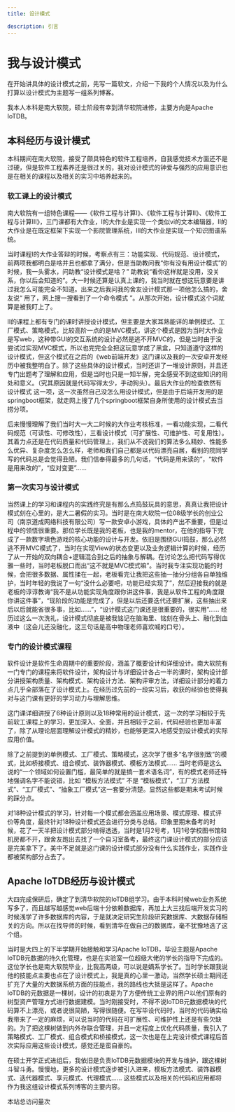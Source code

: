 ```yaml
---
title: 设计模式

description: 引言
---
```


# 我与设计模式

在开始讲具体的设计模式之前，先写一篇软文，介绍一下我的个人情况以及为什么打算以设计模式为主题写一组系列博客。

我本人本科是南大软院，硕士阶段有幸到清华软院进修，主要方向是Apache IoTDB。



## 本科经历与设计模式

本科期间在南大软院，接受了颇具特色的软件工程培养，自我感觉技术方面还不是过硬，但是软件工程素养还是很过关的，我对设计模式的钟爱与强烈的应用意识也是在相关的课程以及相关的实习中培养起来的。



### 软工课上的设计模式

南大软院有一组特色课程——《软件工程与计算I》、《软件工程与计算II》、《软件工程与计算III》，三门课都有大作业，I的大作业是实现一个类似vi的文本编辑器，II的大作业是在既定框架下实现一个影院管理系统，III的大作业是实现一个知识图谱系统。

当时课程I的大作业答辩的时候，考察点有三：功能实现、代码规范、设计模式，前两项我都明白是啥并且也都拿了满分，但是当助教问我“你有没有用设计模式”的时候，我一头雾水，问助教“设计模式是啥？” 助教说“看你这样就是没用，没关系，你以后会知道的”。大一时候还算是认真上课的，我当时就在想这玩意要是讲过我怎么可能完全不知道。出来之后我问我的舍友设计模式那一项他怎么搞的，舍友说“ 用了，网上搜一搜看到了一个命令模式 ”。从那次开始，设计模式这个词就算是被我盯上了。

II的课程上都有专门的课时讲授设计模式，但主要是大家耳熟能详的单例模式、工厂模式、策略模式，比较高阶一点的是MVC模式，讲这个模式是因为当时大作业是写web，这种带GUI的交互系统的设计必然是逃不开MVC的，但是当时由于没尝试过实现MVC模式，所以也完完全全把这玩意学成了黑盒，只知道遵守这样的设计模式，但这个模式在之后的《web前端开发》这门课以及我的一次安卓开发经历中被我整明白了。除了这些具体的设计模式，当时还讲了一堆设计原则，并且还专门出题考了理解和应用，但是当时也只是一知半解，完全感受不到这些知识的用处和意义。（究其原因就是代码写得太少，手动狗头）。最后大作业的检查依然有 设计模式 这一项，这一次虽然自己没怎么用设计模式，但是由于后端开发用的是springboot框架，就走网上搜了几个springboot框架自身所使用的设计模式去当捞分项。

后来慢慢理解了我们当时大一大二时候的大作业考核标准，一看功能实现，二看代码规范（可读性、可修改性），三看设计模式（可扩展性、可维护性、可复用性）。其着力点还是在代码质量和代码管理上，我们从不说我们的算法多么精妙、性能多么优异、复杂度怎么怎么样，老师和我们自己都是以代码漂亮自居，看别的院同学写的代码总是会觉得丑陋。我们信奉得最多的几句话，“代码是用来读的”，“软件是用来改的”，“应对变更”......



### 第一次实习与设计模式

当然课上的学习和课程内的实践终究是有那么点捣鼓玩具的意思，真真让我把设计模式刻在心里的，是大二暑假的实习。当时是在南大软院一位08级学长的创业公司（南京道成网络科技有限公司）写一款安卓小游戏，具体的产出不重要，但是过程中的领悟很重要。那位学长既是我的老板，也是我的mentor，在他的指导下完成了一款数字填色游戏的核心功能的设计与开发。依旧是围绕GUI捣鼓，那么必然逃不开MVC模式了，当时在实现View的状态变更以及业务逻辑计算的时候，经历了从一开始的双向耦合+逻辑混合到之后的抽象与解耦。在讨论怎么把代码写得优雅一些时，当时老板脱口而出“这不就是MVC模式嘛”。当时我专注实现功能的时候，会把很多数据、属性揉在一起，老板看完让我把这些抽一抽分分组各自单独维护，当时年轻的我说了一句“没什么必要吧，功能已经实现了”，然后迎接我的就是老板的谆谆教诲“我不是从功能实现角度跟你讲这件事，我是从软件工程的角度跟你讲这件事”，“现阶段的功能是完成了，但是以后还要迭代还要扩展，这些抽出来后以后就能省很多事，比如......”，“设计模式这门课还是很重要的，很实用”...... 经历过这么一次洗礼，设计模式彻底是被我铭记在脑海里、铭刻在骨头上、融化到血液中（这会儿还没融化，这三句话是高中物理老师喜欢喊的口号）。



### 专门的设计模式课程

软件设计是软件生命周期中的重要阶段，涵盖了概要设计和详细设计。南大软院有一门专门的课程来将软件设计，架构设计与详细设计各占一半的课时，架构设计部分讲授架构质量、架构模式、架构设计方法、架构评审方法，详细设计部分的着力点几乎全部落在了设计模式上。在经历过先前的一段实习后，收获的经验也使得我对与这门课有更好的学习动力与理解思维。

这门课详细讲授了6种设计原则以及18种常用的设计模式，这一次的学习相较于先前软工课程上的学习，更加深入、全面，并且相较于之前，代码经验也更加丰富了，除了从理论层面理解设计模式的精妙，也能够更深入地感受到设计模式的实际应用价值。

除了之前提到的单例模式、工厂模式、策略模式，这次学了很多“名字很别致”的模式，比如桥接模式、组合模式、装饰器模式、模板方法模式...... 当时老师是这么说的“一个领域如何设置门槛，最简单的就是搞一套术语名词”，有的模式老师还特地强调名字不能说错，比如 “模板方法模式” 不是 “模板模式”，“工厂方法模式”、“工厂模式”、“抽象工厂模式”这一套要分清楚。显然这些都是期末考试时候的踩分点。

对18种设计模式的学习，针对每一个模式都会涵盖应用场景、模式原理、模式评价等角度，最终针对18种设计模式还会进行分类与总结。印象里期末备考的时候，花了一天半把设计模式部分啃得透透，当时是1月2号考，1月1号学校图书馆和机房都不开，跟舍友跑出去找了一个自习室备考，最终这门课设计模式的部分应该是完美拿下了。美中不足就是这门课的设计模式部分没有什么实践作业，实践作业都被架构部分占去了。



## Apache IoTDB经历与设计模式

大四完成保研后，确定了到清华软院的IoTDB组学习。由于本科时候web业务系统写多了，而且越写越感觉web后端十分依赖数据库，再加上大三找后端开发实习的时候浅学了许多数据库的内容，于是就决定研究生阶段研究数据库、大数据存储相关的方向。所以在找导师的时候，看到清华在做自己的数据库，毫不犹豫地选了这个组。

当时是大四上的下半学期开始接触和学习Apache IoTDB，毕设主题是Apache IoTDB元数据的持久化管理，也是在实验室一位超级大佬的学长的指导下完成的。这位学长也是南大软院毕业，比我高两级，可以说是嫡系学长了。当时学长跟我说他的技能点主要也点在了设计模式上，我是真的心里一激动，当然学长硕士期间还扩充了大量的大数据系统方面的技能点，我的路线也大抵是这样了。Apache IoTDB的元数据是一棵树，设计的初衷是为了方便传统工业界的用户以他们原有的树型资产管理方式进行数据建模。当时刚接受时，不得不说IoTDB元数据模块的代码算不上漂亮，或者说很简陋，写得很随便。在写毕设代码时，当时的代码确实给我带来了一定的麻烦，可以说当时的代码在可扩展性、可维护性上还是有些欠缺的。为了把这棵树做到内外存联合管理，并且一定程度上优化代码质量，我引入了策略模式、工厂模式、组合模式和桥接模式，这一次也是在上完设计模式课程后首次实际应用这些设计模式，感觉还是蛮自豪的。

在硕士开学正式进组后，我依旧是负责IoTDB元数据模块的开发与维护，跟这棵树斗智斗勇。慢慢地，更多的设计模式逐步被引入进来，模板方法模式、装饰器模式、迭代器模式、享元模式、代理模式...... 这些模式以及相关的代码和应用都将作为我这组设计模式系列博客的主要内容。



<script async src="//busuanzi.ibruce.info/busuanzi/2.3/busuanzi.pure.mini.js"></script>
<span id="busuanzi_container_site_pv">本站总访问量<span id="busuanzi_value_site_pv"></span>次</span>
